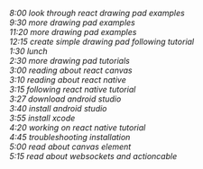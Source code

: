 
*8:00  look through react drawing pad examples*  
*9:30 more drawing pad examples*  
*11:20 more drawing pad examples*  
*12:15 create simple drawing pad following tutorial*  
*1:30 lunch*   
*2:30 more drawing pad tutorials*  
*3:00 reading about react canvas*  
*3:10 reading about react native*  
*3:15 following react native tutorial*  
*3:27 download android studio*  
*3:40 install android studio*  
*3:55 install xcode*  
*4:20 working on react native tutorial*  
*4:45 troubleshooting installation*   
*5:00 read about canvas element*  
*5:15 read about websockets and actioncable*
